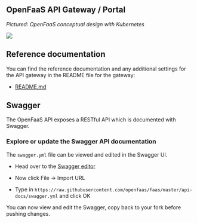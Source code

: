## OpenFaaS API Gateway / Portal

*Pictured: OpenFaaS conceptual design with Kubernetes*

<a href="https://raw.githubusercontent.com/openfaas/faas/master/docs/of-overview.png"><img src="https://raw.githubusercontent.com/openfaas/faas/master/docs/of-overview.png"></a>

## Reference documentation

You can find the reference documentation and any additional settings for the API gateway in the README file for the gateway:

* [README.md](https://github.com/openfaas/faas/tree/master/gateway)

## Swagger

The OpenFaaS API exposes a RESTful API which is documented with Swagger.

### Explore or update the Swagger API documentation

The `swagger.yml` file can be viewed and edited in the Swagger UI.

* Head over to the [Swagger editor](http://editor.swagger.io/)

* Now click File -> Import URL

* Type in `https://raw.githubusercontent.com/openfaas/faas/master/api-docs/swagger.yml` and click OK

You can now view and edit the Swagger, copy back to your fork before pushing changes.

